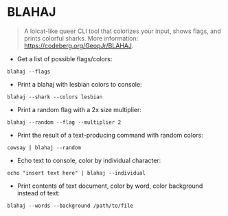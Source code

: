 # BLAHAJ

> A lolcat-like queer CLI tool that colorizes your input, shows flags, and prints colorful sharks.
> More information: <https://codeberg.org/GeopJr/BLAHAJ>.

- Get a list of possible flags/colors:

`blahaj --flags`

- Print a blahaj with lesbian colors to console:

`blahaj --shark --colors lesbian`

- Print a random flag with a 2x size multiplier:

`blahaj --random --flag --multiplier 2`

- Print the result of a text-producing command with random colors:

`cowsay | blahaj --random`

- Echo text to console, color by individual character:

`echo "insert text here" | blahaj --individual`

- Print contents of text document, color by word, color background instead of text:

`blahaj --words --background /path/to/file`
